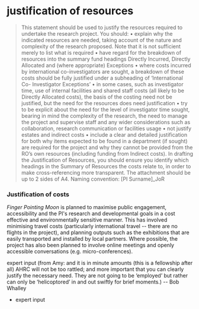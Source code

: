 # justification of resources

>This statement should be used to justify the resources required to undertake the research project. You should:
• explain why the indicated resources are needed, taking account of the nature and complexity of the research proposed. Note that it is not sufficient merely to list what is required
• have regard for the breakdown of resources into the summary fund headings Directly Incurred, Directly Allocated and (where appropriate) Exceptions
• where costs incurred by international co-investigators are sought, a breakdown of these costs should be fully justified under a subheading of ‘International Co- Investigator Exceptions’
• in some cases, such as investigator time, use of internal facilities and shared staff costs (all likely to be Directly Allocated costs), the basis of the costing need not be justified, but the need for the resources does need justification
• try to be explicit about the need for the level of investigator time sought, bearing in mind the complexity of the research, the need to manage the project and supervise staff and any wider considerations such as collaboration, research communication or facilities usage
• not justify estates and indirect costs
• include a clear and detailed justification for both why items expected to be found in a department (if sought) are required for the project and why they cannot be provided from the RO’s own resources (including funding from Indirect costs).
In drafting the Justification of Resources, you should ensure you identify which headings in the Summary of Resources the costs relate to, in order to make cross-referencing more transparent.
The attachment should be up to 2 sides of A4. Naming convention: [PI Surname]_JoR



### Justification of costs

_Finger Pointing Moon_ is planned to maximise public engagement, accessibility and the PI's research and developmental goals in a cost effective and environmentally sensitive manner. This has involved minimising travel costs (particularly international travel -- there are no flights in the project), and planning outputs such as the exhibitions that are easily transported and installed by local partners. Where possible, the project has also been planned to involve online meetings and openly accessible conversations (e.g. micro-conferences).


expert input (from Amy: and it is in minute amounts (this is a fellowship after all) AHRC will not be too rattled; and more important that you can clearly justify the necessary need. They are not going to be ‘employed’ but rather can only be ‘helicoptored’ in and out swiftly for brief moments.) -- Bob Whalley
- expert input 